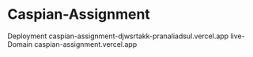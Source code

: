 ﻿# Caspian-Assignment
Deployment
caspian-assignment-djwsrtakk-pranaliadsul.vercel.app
live-Domain
caspian-assignment.vercel.app
